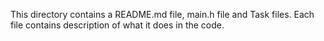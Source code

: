 This directory contains a README.md file, main.h file and Task files.
Each file contains description of what it does in the code.

